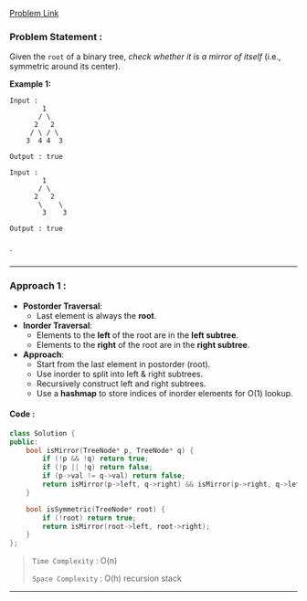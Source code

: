 [Problem Link](https://leetcode.com/problems/symmetric-tree/description/)
### Problem Statement : 

Given the `root` of a binary tree, _check whether it is a mirror of itself_ (i.e., symmetric around its center).

**Example 1:**

```
Input : 
        1
       / \
      2   2
     / \ / \
    3  4 4  3
    
Output : true

Input : 
        1
       / \
      2   2
       \    \
        3    3
    
Output : true


```
`

---

###  Approach 1 :

- **Postorder Traversal**:
    - Last element is always the **root**.
- **Inorder Traversal**:
    - Elements to the **left** of the root are in the **left subtree**.
    - Elements to the **right** of the root are in the **right subtree**.
- **Approach**:
    - Start from the last element in postorder (root).
    - Use inorder to split into left & right subtrees.
    - Recursively construct left and right subtrees.
    - Use a **hashmap** to store indices of inorder elements for O(1) lookup.



#### Code :

```cpp
class Solution {
public:
    bool isMirror(TreeNode* p, TreeNode* q) {
        if (!p && !q) return true;
        if (!p || !q) return false;
        if (p->val != q->val) return false;
        return isMirror(p->left, q->right) && isMirror(p->right, q->left);
    }

    bool isSymmetric(TreeNode* root) {
        if (!root) return true;
        return isMirror(root->left, root->right);
    }
};
```


> `Time Complexity` : O(n) 
> 
> `Space Complexity` : O(h) recursion stack

---

